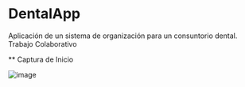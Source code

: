 # DentalApp
Aplicación de un sistema de organización para un consuntorio dental. Trabajo Colaborativo


** Captura de Inicio 

![image](https://github.com/Tablada29/DentalApp/assets/48330249/cc991bdf-f609-48a7-9c7f-47d916b6b5a4)

